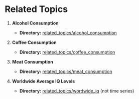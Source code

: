 # Related Topics

1. **Alcohol Consumption**
   - **Directory:** [related_topics/alcohol_consumption](/related_topics/alcohol_consumption/docs_alcohol.md)

2. **Coffee Consumption**
   - **Directory:** [related_topics/coffee_consumption](/related_topics/coffee_consumption/docs_coffee.md)

3. **Meat Consumption**
   - **Directory:** [related_topics/meat_consumption](/related_topics/meat_consumption/docs_meat.md)

4. **Worldwide Average IQ Levels**
   - **Directory:** [related_topics/wordwide_iq](/related_topics/wordwide_iq/docs_iq.md) (not time series)
